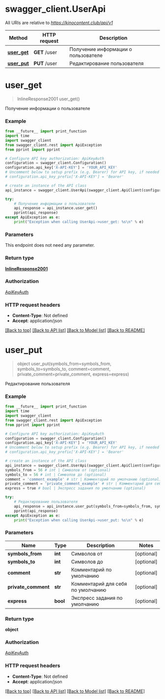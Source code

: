 # swagger_client.UserApi

All URIs are relative to *https://kinocontent.club/api/v1*

Method | HTTP request | Description
------------- | ------------- | -------------
[**user_get**](UserApi.md#user_get) | **GET** /user | Получение информации о пользователе
[**user_put**](UserApi.md#user_put) | **PUT** /user | Редактирование пользователя

# **user_get**
> InlineResponse2001 user_get()

Получение информации о пользователе

### Example
```python
from __future__ import print_function
import time
import swagger_client
from swagger_client.rest import ApiException
from pprint import pprint

# Configure API key authorization: ApiKeyAuth
configuration = swagger_client.Configuration()
configuration.api_key['X-API-KEY'] = 'YOUR_API_KEY'
# Uncomment below to setup prefix (e.g. Bearer) for API key, if needed
# configuration.api_key_prefix['X-API-KEY'] = 'Bearer'

# create an instance of the API class
api_instance = swagger_client.UserApi(swagger_client.ApiClient(configuration))

try:
    # Получение информации о пользователе
    api_response = api_instance.user_get()
    pprint(api_response)
except ApiException as e:
    print("Exception when calling UserApi->user_get: %s\n" % e)
```

### Parameters
This endpoint does not need any parameter.

### Return type

[**InlineResponse2001**](InlineResponse2001.md)

### Authorization

[ApiKeyAuth](../README.md#ApiKeyAuth)

### HTTP request headers

 - **Content-Type**: Not defined
 - **Accept**: application/json

[[Back to top]](#) [[Back to API list]](../README.md#documentation-for-api-endpoints) [[Back to Model list]](../README.md#documentation-for-models) [[Back to README]](../README.md)

# **user_put**
> object user_put(symbols_from=symbols_from, symbols_to=symbols_to, comment=comment, private_comment=private_comment, express=express)

Редактирование пользователя

### Example
```python
from __future__ import print_function
import time
import swagger_client
from swagger_client.rest import ApiException
from pprint import pprint

# Configure API key authorization: ApiKeyAuth
configuration = swagger_client.Configuration()
configuration.api_key['X-API-KEY'] = 'YOUR_API_KEY'
# Uncomment below to setup prefix (e.g. Bearer) for API key, if needed
# configuration.api_key_prefix['X-API-KEY'] = 'Bearer'

# create an instance of the API class
api_instance = swagger_client.UserApi(swagger_client.ApiClient(configuration))
symbols_from = 56 # int | Символов от (optional)
symbols_to = 56 # int | Символов до (optional)
comment = 'comment_example' # str | Комментарий по умолчанию (optional)
private_comment = 'private_comment_example' # str | Комментарий для себя по умолчанию (optional)
express = true # bool | Экспресс задания по умолчанию (optional)

try:
    # Редактирование пользователя
    api_response = api_instance.user_put(symbols_from=symbols_from, symbols_to=symbols_to, comment=comment, private_comment=private_comment, express=express)
    pprint(api_response)
except ApiException as e:
    print("Exception when calling UserApi->user_put: %s\n" % e)
```

### Parameters

Name | Type | Description  | Notes
------------- | ------------- | ------------- | -------------
 **symbols_from** | **int**| Символов от | [optional] 
 **symbols_to** | **int**| Символов до | [optional] 
 **comment** | **str**| Комментарий по умолчанию | [optional] 
 **private_comment** | **str**| Комментарий для себя по умолчанию | [optional] 
 **express** | **bool**| Экспресс задания по умолчанию | [optional] 

### Return type

**object**

### Authorization

[ApiKeyAuth](../README.md#ApiKeyAuth)

### HTTP request headers

 - **Content-Type**: Not defined
 - **Accept**: application/json

[[Back to top]](#) [[Back to API list]](../README.md#documentation-for-api-endpoints) [[Back to Model list]](../README.md#documentation-for-models) [[Back to README]](../README.md)

